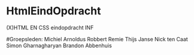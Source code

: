 # HtmlEindOpdracht
(X)HTML EN CSS eindopdracht INF

#Groepsleden:
Michiel Arnoldus
Robbert Remie
Thijs Janse
Nick ten Caat
Simon Gharnagharyan
Brandon Abbenhuis

